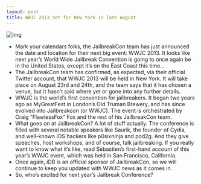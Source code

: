 ```yaml
---
layout: post
title: WWJC 2013 set for New York in late August
---
```

![img](http://media.idownloadblog.com/wp-content/uploads/2012/03/wwjc.jpg)
* Mark your calendars folks, the JailbreakCon team has just announced the date and location for their next big event: WWJC 2013. It looks like next year’s World Wide Jailbreak Convention is going to once again be in the United States, except it’s on the East Coast this time…
* The JailbreakCon team has confirmed, as expected, via their official Twitter account, that WWJC 2013 will be held in New York. It will take place on August 23rd and 24th, and the team says that it has chosen a venue, but it hasn’t said where yet or gone into any further details.
* WWJC is the world’s first convention for jailbreakers. It began two years ago as MyGreatFest in London’s Old Truman Brewery, and has since evolved into Jailbreakcon (or WWJC). The event is orchestrated by Craig “FlawlessFox” Fox and the rest of his JailbreakCon team.
* What goes on at JailbreakCon? A lot of stuff actually. The conference is filled with several notable speakers like Saurik, the founder of Cydia, and well-known iOS hackers like p0sixninja and pod2g. And they give speeches, host workshops, and of course, talk jailbreaking. If you really want to know what it’s like, read Sebastien’s first-hand account of this year’s WWJC event, which was held in San Francisco, California.
* Once again, iDB is an official sponsor of JailbreakCon, so we will continue to keep you updated with WWJC news as it comes in.
* So, who’s excited for next year’s Jailbreak Conference?

